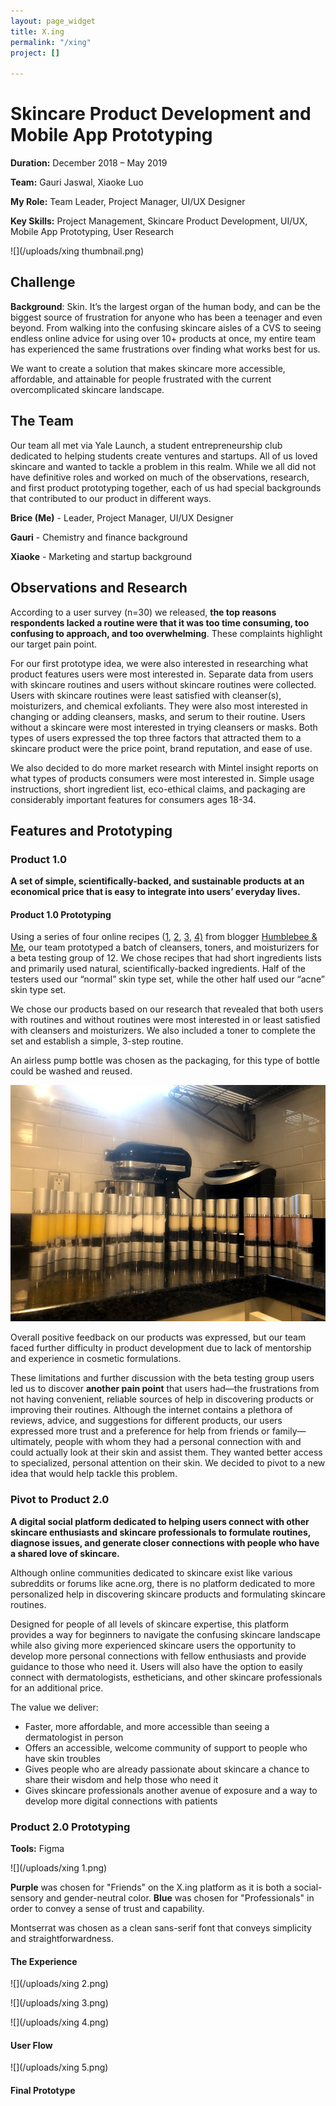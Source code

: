 ```yaml
---
layout: page_widget
title: X.ing
permalink: "/xing"
project: []

---
```

# Skincare Product Development and Mobile App Prototyping

**Duration:** December 2018 – May 2019

**Team:** Gauri Jaswal, Xiaoke Luo

**My Role:** Team Leader, Project Manager, UI/UX Designer

**Key Skills:** Project Management, Skincare Product Development, UI/UX, Mobile App Prototyping, User Research

![](/uploads/xing thumbnail.png)

## Challenge

**Background**: Skin. It’s the largest organ of the human body, and can be the biggest source of frustration for anyone who has been a teenager and even beyond. From walking into the confusing skincare aisles of a CVS to seeing endless online advice for using over 10+ products at once, my entire team has experienced the same frustrations over finding what works best for us.

We want to create a solution that makes skincare more accessible, affordable, and attainable for people frustrated with the current overcomplicated skincare landscape.

## The Team

Our team all met via Yale Launch, a student entrepreneurship club dedicated to helping students create ventures and startups. All of us loved skincare and wanted to tackle a problem in this realm. While we all did not have definitive roles and worked on much of the observations, research, and first product prototyping together, each of us had special backgrounds that contributed to our product in different ways.

**Brice (Me)** - Leader, Project Manager, UI/UX Designer

**Gauri** - Chemistry and finance background

**Xiaoke** - Marketing and startup background

## Observations and Research

According to a user survey (n=30) we released, **the top reasons respondents lacked a routine were that it was too time consuming, too confusing to approach, and too overwhelming**. These complaints highlight our target pain point.

For our first prototype idea, we were also interested in researching what product features users were most interested in. Separate data from users with skincare routines and users without skincare routines were collected. Users with skincare routines were least satisfied with cleanser(s), moisturizers, and chemical exfoliants. They were also most interested in changing or adding cleansers, masks, and serum to their routine. Users without a skincare were most interested in trying cleansers or masks. Both types of users expressed the top three factors that attracted them to a skincare product were the price point, brand reputation, and ease of use.

We also decided to do more market research with Mintel insight reports on what types of products consumers were most interested in. Simple usage instructions, short ingredient list, eco-ethical claims, and packaging are considerably important features for consumers ages 18-34.

## Features and Prototyping

### Product 1.0

**A set of simple, scientifically-backed, and sustainable products at an economical price that is easy to integrate into users’ everyday lives.**

#### Product 1.0 Prototyping

Using a series of four online recipes ([1](https://www.humblebeeandme.com/lavender-cleansing-milk/), [2](https://www.humblebeeandme.com/gentle-chamomile-facial-cleanser/), [3](https://www.humblebeeandme.com/houdini-anti-acne-creme/), [4)]() from blogger [Humblebee & Me](https://www.humblebeeandme.com/), our team prototyped a batch of cleansers, toners, and moisturizers for a beta testing group of 12. We chose recipes that had short ingredients lists and primarily used natural, scientifically-backed ingredients. Half of the testers used our “normal” skin type set, while the other half used our “acne” skin type set.

We chose our products based on our research that revealed that both users with routines and without routines were most interested in or least satisfied with cleansers and moisturizers. We also included a toner to complete the set and establish a simple, 3-step routine.

An airless pump bottle was chosen as the packaging, for this type of bottle could be washed and reused.

![](/uploads/xing_proto1_1.jpg)

Overall positive feedback on our products was expressed, but our team faced further difficulty in product development due to lack of mentorship and experience in cosmetic formulations.

These limitations and further discussion with the beta testing group users led us to discover **another pain point** that users had—the frustrations from not having convenient, reliable sources of help in discovering products or improving their routines. Although the internet contains a plethora of reviews, advice, and suggestions for different products, our users expressed more trust and a preference for help from friends or family—ultimately, people with whom they had a personal connection with and could actually look at their skin and assist them. They wanted better access to specialized, personal attention on their skin. We decided to pivot to a new idea that would help tackle this problem.

### Pivot to Product 2.0

**A digital social platform dedicated to helping users connect with other skincare enthusiasts and skincare professionals to formulate routines, diagnose issues, and generate closer connections with people who have a shared love of skincare.**

Although online communities dedicated to skincare exist like various subreddits or forums like acne.org, there is no platform dedicated to more personalized help in discovering skincare products and formulating skincare routines.

Designed for people of all levels of skincare expertise, this platform provides a way for beginners to navigate the confusing skincare landscape while also giving more experienced skincare users the opportunity to develop more personal connections with fellow enthusiasts and provide guidance to those who need it. Users will also have the option to easily connect with dermatologists, estheticians, and other skincare professionals for an additional price.

The value we deliver:

* Faster, more affordable, and more accessible than seeing a dermatologist in person
* Offers an accessible, welcome community of support to people who have skin troubles
* Gives people who are already passionate about skincare a chance to share their wisdom and help those who need it
* Gives skincare professionals another avenue of exposure and a way to develop more digital connections with patients

### Product 2.0 Prototyping

**Tools:** Figma

![](/uploads/xing 1.png)

**Purple** was chosen for "Friends" on the X.ing platform as it is both a social-sensory and gender-neutral color. **Blue** was chosen for "Professionals" in order to convey a sense of trust and capability.

Montserrat was chosen as a clean sans-serif font that conveys simplicity and straightforwardness.

#### The Experience

![](/uploads/xing 2.png)

![](/uploads/xing 3.png)

![](/uploads/xing 4.png)

#### User Flow

![](/uploads/xing 5.png)

#### Final Prototype